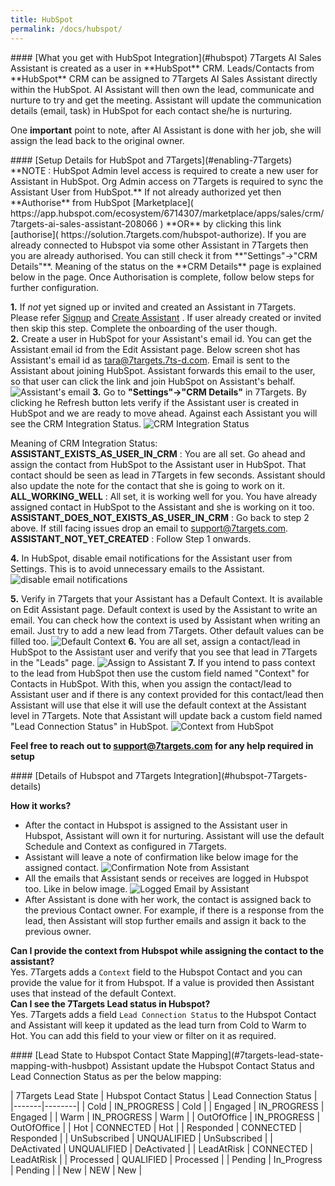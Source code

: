 ```yaml
---
title: HubSpot
permalink: /docs/hubspot/
---
```


<a name="hubspot"/>
#### [What you get with HubSpot Integration](#hubspot)
7Targets AI Sales Assistant is created as a user in **HubSpot** CRM.  
Leads/Contacts from **HubSpot** CRM can be assigned to 7Targets AI Sales Assistant directly within the HubSpot. AI Assistant will then own the lead, communicate and nurture to try and get the meeting. Assistant will update the communication details (email, task) in HubSpot for each contact she/he is nurturing. 

One **important** point to note, after AI Assistant is done with her job, she will assign the lead back to the original owner. 

<a name="enabling-7Targets"/>
#### [Setup Details for HubSpot and 7Targets](#enabling-7Targets)
**NOTE : HubSpot Admin level access is required to create a new user for Assistant in HubSpot. Org Admin access on 7Targets is required to sync the Assistant User from HubSpot.** 
If not already authorized yet then **Authorise** from HubSpot [Marketplace]( https://app.hubspot.com/ecosystem/6714307/marketplace/apps/sales/crm/7targets-ai-sales-assistant-208066 ) **OR** by clicking this link [authorise]( https://solution.7targets.com/hubspot-authorize). If you are already connected to Hubspot via some other Assistant in 7Targets then you are already authorised. You can still check it from **"Settings"->"CRM Details"**. Meaning of the status on the **CRM Details** page is explained below in the page. 
Once Authorisation is complete, follow below steps for further configuration. 

**1.** If *not* yet signed up or invited and created an Assistant in 7Targets. Please refer [Signup](/videos/home/#signup) and [Create Assistant](/videos/home/#create-assistant) . If user already created or invited then skip this step. Complete the onboarding of the user though.  
**2.** Create a user in HubSpot for your Assistant's email id. You can get the Assistant email id from the Edit Assistant page. Below screen shot has Assistant's email id as tara@7targets.7ts-d.com. Email is sent to the Assistant about joining HubSpot. Assistant forwards this email to the user, so that user can click the link and join HubSpot on Assistant's behalf. 
![Assistant's email](../../../img/assistant-email.png)
**3.** Go to **"Settings"->"CRM Details"** in 7Targets. By clicking he Refresh button lets verify if the Assistant user is created in HubSpot and we are ready to move ahead. Against each Assistant you will see the CRM Integration Status. ![CRM Integration Status](../../../img/crm-integration-status.png)

Meaning of CRM Integration Status:  
**ASSISTANT_EXISTS_AS_USER_IN_CRM** : You are all set. Go ahead and assign the contact from HubSpot to the Assistant user in HubSpot. That contact should be seen as lead in 7Targets in few seconds. Assistant should also update the note for the contact that she is going to work on it.  
**ALL_WORKING_WELL** : All set, it is working well for you. You have already assigned contact in HubSpot to the Assistant and she is working on it too.  
**ASSISTANT_DOES_NOT_EXISTS_AS_USER_IN_CRM** : Go back to step 2 above. If still facing issues drop an email to support@7targets.com.  
**ASSISTANT_NOT_YET_CREATED** : Follow Step 1 onwards.   

**4.** In HubSpot, disable email notifications for the Assistant user from Settings. This is to avoid  unnecessary emails to the Assistant. 
![disable email notifications](../../../img/disable-email-notifications.png)

**5.** Verify in 7Targets that your Assistant has a Default Context. It is available on Edit Assistant page. Default context is used by the Assistant to write an email. You can check how the context is used by Assistant when writing an email. Just try to add a new lead from 7Targets. Other default values can be filled too. 
![Default Context](../../../img/assistant-defaults.png)
**6.** You are all set, assign a contact/lead in HubSpot to the Assistant user and verify that you see that lead in 7Targets in the "Leads" page. 
![Assign to Assistant](../../../img/assign-to-assistant.png)
**7.**  If you intend to pass context to the lead from HubSpot then use the custom field named "Context" for Contacts in HubSpot. With this, when you assign the contact/lead to Assistant user and if there is any context provided for this contact/lead then Assistant will use that else it will use the default context at the Assistant level in 7Targets. Note that Assistant will update back a custom field named "Lead Connection Status" in HubSpot.
![Context from HubSpot](../../../img/context-in-hubspot.png)

**Feel free to reach out to support@7targets.com for any help required in setup**

<a name="hubspot-7Targets-details"/>
#### [Details of Hubspot and 7Targets Integration](#hubspot-7Targets-details)

**How it works?**
- After the contact in Hubspot is assigned to the Assistant user in Hubspot, Assistant will own it for nurturing. Assistant will use the default Schedule and Context as configured in 7Targets. 
- Assistant will leave a note of confirmation like below image for the assigned contact.
![Confirmation Note from Assistant](../../../img/hubspot-7targets-confirmation-note.png)
- All the emails that Assistant sends or receives are logged in Hubspot too. Like in below image. 
![Logged Email by Assistant](../../../img/hubspot-7targets-email.png)
- After Assistant is done with her work, the contact is assigned back to the previous Contact owner. For example, if there is a response from the lead, then Assistant will stop further emails and assign it back to the previous owner. 

**Can I provide the context from Hubspot while assigning the contact to the assistant?**  
Yes. 7Targets adds a `Context` field to the Hubspot Contact and you can provide the value for it from Hubspot. If a value is provided then Assistant uses that instead of the default Context.  
**Can I see the 7Targets Lead status in Hubspot?**  
Yes. 7Targets adds a field `Lead Connection Status` to the Hubspot Contact and Assistant will keep it updated as the lead turn from Cold to Warm to Hot. You can add this field to your view or filter on it as required.  

<a name="7targets-lead-state-mapping-with-husbpot"/>
#### [Lead State to Hubspot Contact State Mapping](#7targets-lead-state-mapping-with-husbpot)
Assistant update the Hubspot Contact Status and Lead Connection Status as per the below mapping:

| 7Targets Lead State | Hubspot Contact Status | Lead Connection Status | 
|-------|--------|
| Cold | IN_PROGRESS | Cold |
| Engaged | IN_PROGRESS | Engaged |
| Warm | IN_PROGRESS | Warm |
| OutOfOffice | IN_PROGRESS | OutOfOffice |
| Hot | CONNECTED | Hot |
| Responded | CONNECTED | Responded |
| UnSubscribed | UNQUALIFIED | UnSubscribed |
| DeActivated | UNQUALIFIED | DeActivated |
| LeadAtRisk | CONNECTED | LeadAtRisk |
| Processed | QUALIFIED | Processed |
| Pending | In_Progress | Pending |
| New | NEW | New |


